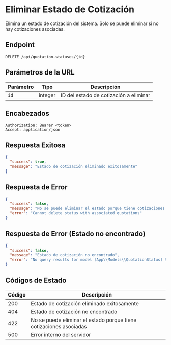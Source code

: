 # Eliminar Estado de Cotización

Elimina un estado de cotización del sistema. Solo se puede eliminar si no hay cotizaciones asociadas.

## Endpoint

```http
DELETE /api/quotation-statuses/{id}
```

## Parámetros de la URL

| Parámetro | Tipo | Descripción |
|-----------|------|-------------|
| `id` | integer | ID del estado de cotización a eliminar |

## Encabezados

```http
Authorization: Bearer <token>
Accept: application/json
```

## Respuesta Exitosa

```json
{
  "success": true,
  "message": "Estado de cotización eliminado exitosamente"
}
```

## Respuesta de Error

```json
{
  "success": false,
  "message": "No se puede eliminar el estado porque tiene cotizaciones asociadas",
  "error": "Cannot delete status with associated quotations"
}
```

## Respuesta de Error (Estado no encontrado)

```json
{
  "success": false,
  "message": "Estado de cotización no encontrado",
  "error": "No query results for model [App\\Models\\QuotationStatus] 999"
}
```

## Códigos de Estado

| Código | Descripción |
|--------|-------------|
| 200 | Estado de cotización eliminado exitosamente |
| 404 | Estado de cotización no encontrado |
| 422 | No se puede eliminar el estado porque tiene cotizaciones asociadas |
| 500 | Error interno del servidor |
